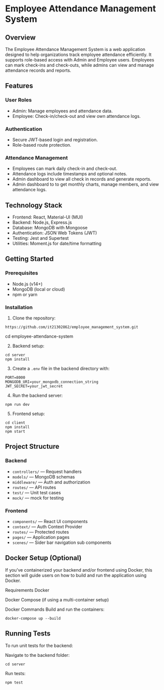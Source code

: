 # Employee Attendance Management System

## Overview

The Employee Attendance Management System is a web application designed to help organizations track employee attendance efficiently. It supports role-based access with Admin and Employee users. Employees can mark check-ins and check-outs, while admins can view and manage attendance records and reports.

## Features

### User Roles
- Admin: Manage employees and attendance data.
- Employee: Check-in/check-out and view own attendance logs.

### Authentication
- Secure JWT-based login and registration.
- Role-based route protection.

### Attendance Management
- Employees can mark daily check-in and check-out.
- Attendance logs include timestamps and optional notes.
- Admin dashboard to view all check in records and generate reports.
- Admin dashboard to to get monthly charts, manage members, and view attendance logs.

## Technology Stack

- Frontend: React, Material-UI (MUI)
- Backend: Node.js, Express.js
- Database: MongoDB with Mongoose
- Authentication: JSON Web Tokens (JWT)
- Testing: Jest and Supertest
- Utilities: Moment.js for date/time formatting

## Getting Started

### Prerequisites
- Node.js (v14+)
- MongoDB (local or cloud)
- npm or yarn

### Installation

1. Clone the repository:
```
https://github.com/it21302862/employee_management_system.git
```

cd employee-attendance-system

2. Backend setup:
```
cd server
npm install
```
3. Create a `.env` file in the backend directory with:
```
PORT=8000
MONGODB_URI=your_mongodb_connection_string
JWT_SECRET=your_jwt_secret
```
4. Run the backend server:
```
npm run dev
```

5. Frontend setup:
```
cd client
npm install
npm start
```

## Project Structure

### Backend
- `controllers/` — Request handlers
- `models/` — MongoDB schemas
- `middleware/` — Auth and authorization
- `routes/` — API routes
- `test/` — Unit test cases
- `mock/` — mock for testing

### Frontend
- `components/` — React UI components
- `context/` — Auth Context Provider
- `routes/` — Protected routes
- `pages/` — Application pages
- `scenes/` — Sider bar navigation sub components

## Docker Setup (Optional)
If you’ve containerized your backend and/or frontend using Docker, this section will guide users on how to build and run the application using Docker.

Requirements
Docker

Docker Compose (if using a multi-container setup)

Docker Commands
Build and run the containers:
```
docker-compose up --build
```

## Running Tests
To run unit tests for the backend:

Navigate to the backend folder:
```
cd server
```

Run tests:
```
npm test
```